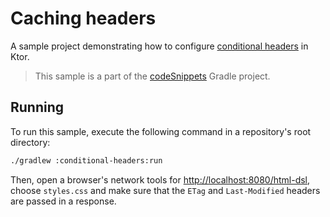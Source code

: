 # Caching headers
A sample project demonstrating how to configure [conditional headers](https://ktor.io/docs/conditional-headers.html) in Ktor.
> This sample is a part of the [codeSnippets](../../README.md) Gradle project.

## Running
To run this sample, execute the following command in a repository's root directory:
```bash
./gradlew :conditional-headers:run
```

Then, open a browser's network tools for [http://localhost:8080/html-dsl](http://localhost:8080/html-dsl), choose `styles.css` and make sure that the `ETag` and `Last-Modified` headers are passed in a response.
